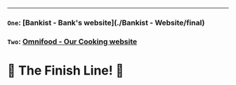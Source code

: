 ___
### `One`: [Bankist - Bank's website](./Bankist - Website/final)
### `Two`: [Omnifood - Our Cooking website](./Omnifood)
# 🏁 The Finish Line! 🏁
